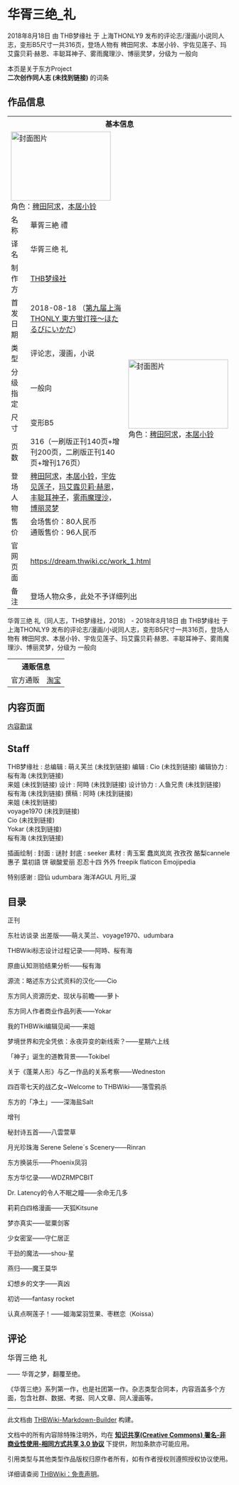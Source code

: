 # 华胥三绝_礼

<!-- source html: G:\repos\THBWiki-Markdown-Builder\THBWikiMarkdown\Temp\main\4\45\ns0%3A%E5%8D%8E%E8%83%A5%E4%B8%89%E7%BB%9D_%E7%A4%BC.html -->

2018年8月18日 由 THB梦缘社 于 上海THONLY9 发布的评论志/漫画/小说同人志，变形B5尺寸一共316页，登场人物有 稗田阿求、本居小铃、宇佐见莲子、玛艾露贝莉·赫恩、丰聪耳神子、雾雨魔理沙、博丽灵梦，分级为 一般向

本页是关于东方Project  
 **二次创作同人志 (未找到链接)** 的词条
## 作品信息

<table><tbody><tr><th colspan="3">基本信息</th></tr><tr><td class="cover-artwork-mobile" colspan="2"><a href="./文件-华胥三绝_礼封面.jpg.md" class="image" title="封面图片"><img alt="封面图片" src="https://upload.thwiki.cc/thumb/c/c9/%E5%8D%8E%E8%83%A5%E4%B8%89%E7%BB%9D_%E7%A4%BC%E5%B0%81%E9%9D%A2.jpg/224px-%E5%8D%8E%E8%83%A5%E4%B8%89%E7%BB%9D_%E7%A4%BC%E5%B0%81%E9%9D%A2.jpg" decoding="async" loading="lazy" width="224" height="155" srcset="https://upload.thwiki.cc/thumb/c/c9/%E5%8D%8E%E8%83%A5%E4%B8%89%E7%BB%9D_%E7%A4%BC%E5%B0%81%E9%9D%A2.jpg/336px-%E5%8D%8E%E8%83%A5%E4%B8%89%E7%BB%9D_%E7%A4%BC%E5%B0%81%E9%9D%A2.jpg 1.5x, https://upload.thwiki.cc/thumb/c/c9/%E5%8D%8E%E8%83%A5%E4%B8%89%E7%BB%9D_%E7%A4%BC%E5%B0%81%E9%9D%A2.jpg/448px-%E5%8D%8E%E8%83%A5%E4%B8%89%E7%BB%9D_%E7%A4%BC%E5%B0%81%E9%9D%A2.jpg 2x" data-file-width="2500" data-file-height="1727"></a><div class="cover-char">角色：<a href="./稗田阿求.md" title="稗田阿求">稗田阿求</a>，<a href="./本居小铃.md" title="本居小铃">本居小铃</a></div></td>
</tr><tr><td class="label">名称</td><td colspan="2"> 華胥三絶 禮 </td></tr><tr><td class="label">译名</td><td colspan="2"> 华胥三绝 礼 </td></tr><tr><td class="label">制作方</td><td><a href="./THB梦缘社.md" title="THB梦缘社">THB梦缘社</a></td><td class="cover-artwork" rowspan="8" style="min-width:224px;"><a href="./文件-华胥三绝_礼封面.jpg.md" class="image" title="封面图片"><img alt="封面图片" src="https://upload.thwiki.cc/thumb/c/c9/%E5%8D%8E%E8%83%A5%E4%B8%89%E7%BB%9D_%E7%A4%BC%E5%B0%81%E9%9D%A2.jpg/224px-%E5%8D%8E%E8%83%A5%E4%B8%89%E7%BB%9D_%E7%A4%BC%E5%B0%81%E9%9D%A2.jpg" decoding="async" loading="lazy" width="224" height="155" srcset="https://upload.thwiki.cc/thumb/c/c9/%E5%8D%8E%E8%83%A5%E4%B8%89%E7%BB%9D_%E7%A4%BC%E5%B0%81%E9%9D%A2.jpg/336px-%E5%8D%8E%E8%83%A5%E4%B8%89%E7%BB%9D_%E7%A4%BC%E5%B0%81%E9%9D%A2.jpg 1.5x, https://upload.thwiki.cc/thumb/c/c9/%E5%8D%8E%E8%83%A5%E4%B8%89%E7%BB%9D_%E7%A4%BC%E5%B0%81%E9%9D%A2.jpg/448px-%E5%8D%8E%E8%83%A5%E4%B8%89%E7%BB%9D_%E7%A4%BC%E5%B0%81%E9%9D%A2.jpg 2x" data-file-width="2500" data-file-height="1727"></a><div class="cover-char">角色：<a href="./稗田阿求.md" title="稗田阿求">稗田阿求</a>，<a href="./本居小铃.md" title="本居小铃">本居小铃</a></div></td>
</tr><tr><td class="label">首发日期</td><td>2018-08-18&#160;（<a href="/展会作品列表?e=%E4%B8%8A%E6%B5%B7THONLY%239">第九届上海THONLY 東方蛍灯筏～ほたるびにいかだ</a>）</td></tr><tr><td class="label">类型</td><td>评论志，漫画，小说</td></tr><tr><td class="label">分级指定</td><td>一般向</td></tr><tr><td class="label">尺寸</td><td>变形B5</td></tr><tr><td class="label">页数</td><td>316（一刷版正刊140页+增刊200页，二刷版正刊140页+增刊176页）</td></tr><tr><td class="label">登场人物</td><td><a href="./稗田阿求.md" title="稗田阿求">稗田阿求</a>，<a href="./本居小铃.md" title="本居小铃">本居小铃</a>，<a href="./宇佐见莲子.md" title="宇佐见莲子">宇佐见莲子</a>，<a href="./玛艾露贝莉·赫恩.md" title="玛艾露贝莉·赫恩">玛艾露贝莉·赫恩</a>，<a href="./丰聪耳神子.md" title="丰聪耳神子">丰聪耳神子</a>，<a href="./雾雨魔理沙.md" title="雾雨魔理沙">雾雨魔理沙</a>，<a href="./博丽灵梦.md" title="博丽灵梦">博丽灵梦</a></td></tr><tr><td class="label">售价</td><td>会场售价：80人民币<br>通贩售价：96人民币</td></tr>
<tr><td class="label">官网页面</td><td colspan="2"><a rel="nofollow" class="external free" href="https://dream.thwiki.cc/work_1.html">https://dream.thwiki.cc/work_1.html</a></td></tr><tr><td class="label">备注</td><td colspan="2">登场人物众多，此处不予详细列出</td></tr></tbody></table>

华胥三绝 礼（同人志，THB梦缘社，2018） - 2018年8月18日 由 THB梦缘社 于 上海THONLY9 发布的评论志/漫画/小说同人志，变形B5尺寸一共316页，登场人物有 稗田阿求、本居小铃、宇佐见莲子、玛艾露贝莉·赫恩、丰聪耳神子、雾雨魔理沙、博丽灵梦，分级为 一般向

<table><tbody><tr><th colspan="3">通贩信息</th></tr><tr><td class="label">官方通贩</td><td colspan="2"><a rel="nofollow" class="external text" href="https://item.taobao.com/item.htm?id=576091259645">淘宝</a></td></tr></tbody></table>


## 内容页面
  
[内容勘误](./华胥三绝_礼-勘误.md)
  

## Staff
THB梦缘社
: 
总编辑
: 萌え芙兰 (未找到链接)
编辑
: Cio (未找到链接)
编辑协力
: 桜有海 (未找到链接)  
来姐 (未找到链接)
设计
: 阿時 (未找到链接)
设计协力
: 人鱼兄贵 (未找到链接)  
桜有海 (未找到链接)
撰稿
: 阿時 (未找到链接)  
来姐 (未找到链接)  
voyage1970 (未找到链接)  
Cio (未找到链接)  
Yokar (未找到链接)  
桜有海 (未找到链接)


插画绘制
: 
封面
: 谜肘
封底
: seeker
素材
: 靑玉案 蠢岚岚岚 孜孜孜 酪梨cannele 惠子 葉初語 饼 碳酸爱丽 忍忍十四 外外 freepik flaticon Emojipedia


特别感谢
: 囧仙 udumbara 海洋AGUL 月珩_涙

## 目录

正刊

  
东社访谈录 出差版——萌え芙兰、voyage1970、udumbara  

THBWiki标志设计过程记录——阿時、桜有海  

原曲认知测验结果分析——桜有海  

源流：略述东方公式资料的汉化——Cio  

东方同人资源历史、现状与前瞻——萝卜  

东方同人作者商业作品列表——Yokar  

我的THBWiki编辑见闻——来姐  

梦境世界和完全凭依：永夜异变的新线索？——星期六上线  

「神子」诞生的道教背景——Tokibel  

关于《蓬莱人形》与乙一作品的关系考察——Wedneston  

四百零七天的战乙女~Welcome to THBWiki——落雪鸦杀  

东方的「净土」——深海盐Salt  

  

  

增刊

  
秘封诗五首——八雲萱草  

月光珍珠海 Serene Selene´s Scenery——Rinran  

东方换装乐——Phoenix凤羽  

东方华忆录——WDZRMPCBIT  

Dr. Latency的令人不眠之瞳——余命无几多  

莉莉白四格漫画——天狐Kitsune  

梦亦真实——罂粟剑客  

少女密室——守仁居正  

干劲的魔法——shou-星  

燕归——魔王莫华  

幻想乡的文字——真凶  

初访——fantasy rocket  

认真点啊莲子！——姬海棠羽笠果、枣糕恋（Koissa）
  


## 评论
  
<big>华胥三绝 礼</big>  

—— 华胥之梦，翻覆至绝。
  
  
  

《华胥三绝》系列第一作，也是社团第一作。杂志类型合同本，内容涵盖多个方面，包含社群、数据、考据、同人文章、同人漫画等。
  
  
  

  





---

此文档由 [THBWiki-Markdown-Builder](https://github.com/Delsin-Yu/THBWiki-Markdown-Builder) 构建。

文档中的所有内容除特殊注明外，均在 [**知识共享(Creative Commons) 署名-非商业性使用-相同方式共享 3.0 协议**](https://creativecommons.org/licenses/by-sa/3.0/deed.zh-hans) 下提供，附加条款亦可能应用。

引用类型与其他类型作品版权归原作者所有，如有作者授权则遵照授权协议使用。

详细请查阅 [THBWiki：免责声明](https://thbwiki.cc/THBWiki:%E5%85%8D%E8%B4%A3%E5%A3%B0%E6%98%8E)。

